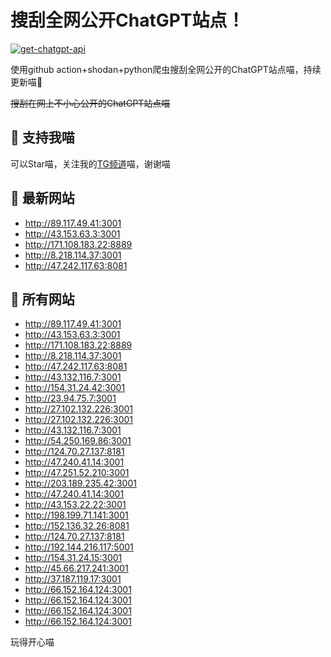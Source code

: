 # 搜刮全网公开ChatGPT站点！

[![get-chatgpt-api](https://github.com/PuddinCat/Free-ChatGPT-ChatBot/actions/workflows/main.yaml/badge.svg)](https://github.com/PuddinCat/Free-ChatGPT-ChatBot/actions/workflows/main.yaml)

使用github action+shodan+python爬虫搜刮全网公开的ChatGPT站点喵，持续更新喵🥳

~~搜刮在网上不小心公开的ChatGPT站点喵~~

## 🚀 支持我喵

可以Star喵，关注我的[TG频道](https://t.me/puddin_share)喵，谢谢喵

## 📖 最新网站

- http://89.117.49.41:3001
- http://43.153.63.3:3001
- http://171.108.183.22:8889
- http://8.218.114.37:3001
- http://47.242.117.63:8081


## 📖 所有网站

- http://89.117.49.41:3001
- http://43.153.63.3:3001
- http://171.108.183.22:8889
- http://8.218.114.37:3001
- http://47.242.117.63:8081
- http://43.132.116.7:3001
- http://154.31.24.42:3001
- http://23.94.75.7:3001
- http://27.102.132.226:3001
- http://27.102.132.226:3001
- http://43.132.116.7:3001
- http://54.250.169.86:3001
- http://124.70.27.137:8181
- http://47.240.41.14:3001
- http://47.251.52.210:3001
- http://203.189.235.42:3001
- http://47.240.41.14:3001
- http://43.153.22.22:3001
- http://198.199.71.141:3001
- http://152.136.32.26:8081
- http://124.70.27.137:8181
- http://192.144.216.117:5001
- http://154.31.24.15:3001
- http://45.66.217.241:3001
- http://37.187.119.17:3001
- http://66.152.164.124:3001
- http://66.152.164.124:3001
- http://66.152.164.124:3001
- http://66.152.164.124:3001


玩得开心喵
